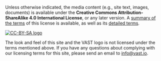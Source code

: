 Unless otherwise indicated, the media content (e.g., site text, images,
documents) is available under the **Creative Commons Attribution-ShareAlike 4.0
International License**, or any later version. A [summary of the
terms][cc-by-sa-page] of this license is available, as well as its [detailed
terms][cc-by-sa-legal].

[![CC-BY-SA logo][cc-by-sa-logo]][cc-by-sa-page]

The look and feel of this site and the VAST logo is not licensed under the
terms mentioned above. If you have any questions about complying with our
licensing terms for this site, please send an email to <info@vast.io>.

[cc-by-sa-page]: https://creativecommons.org/licenses/by-sa/4.0/
[cc-by-sa-legal]: https://creativecommons.org/licenses/by-sa/4.0/legalcode
[cc-by-sa-logo]: https://i.creativecommons.org/l/by/4.0/88x31.png
